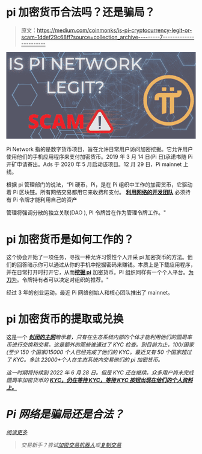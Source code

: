 # pi 加密货币合法吗？还是骗局？

> 原文：<https://medium.com/coinmonks/is-pi-cryptocurrency-legit-or-scam-1ddef29c68ff?source=collection_archive---------7----------------------->

![](img/2512731fe4cad479e70e6a7f45240596.png)

Pi Network 指的是数字货币项目，旨在允许日常用户访问加密挖掘。它允许用户使用他们的手机应用程序来支付加密货币。2019 年 3 月 14 日(Pi 日)承诺书随 Pi 开矿申请寄出。Ads 于 2020 年 5 月启动该项目。12 月 29 日，Pi mainnet 上线。

根据 pi 管理部门的说法，“PI 硬币，Pi，是在 Pi 组织中工作的加密货币，它驱动着 Pi 区块链。所有网络交易都用它来收费和支付。 [**利用网络的开发团队**](https://cryptotime4u.com/) 必须持有 Pi 令牌才能利用自己的资产

管理将强调分散的独立关联(DAO ), PI 令牌旨在作为管理令牌工作。"

# pi 加密货币是如何工作的？

这个协会开始了一项任务，寻找一种允许习惯性个人开采 pi 加密货币的方法。他们的回答暗示你可以通过从你的手机中挖掘密码来赚钱。本质上是下载应用程序，并在日常打开时打开它，从而[**挖掘 pi**](https://cryptotime4u.com/) 加密货币。PI 组织同样有一个个人平台。[为**刀**为](https://cryptotime4u.com/)。令牌持有者可以决定对组织的推荐。"

经过 3 年的创业运动，最近 Pi 网络创始人和核心团队推出了 mainnet。

# pi 加密货币的提取或兑换

这是一个 [***封闭的主网***](https://cryptotime4u.com/cryptocurrency-2022-3-predictions-make-it-a-big-year-for-bitcoin-nfts-and-more/)*暗示着，只有在生态系统内部的个体才能利用他们的圆周率币进行交换和交易。这是额外的那些谁通过了 KYC 检查。到目前为止，100/国家(至少 150 个国家)15000 个人已经完成了他们的 KYC。最近又有 50 个国家超过了 KYC。多达 22000+个人在生态系统内交易他们的 pi 加密货币。*

*这一时期将持续到 2022 年 6 月 28 日。但是 KYC 还在继续。众多用户尚未完成圆周率加密货币的 [**KYC，仍在等待 KYC，等待 KYC 按钮出现在他们的个人资料上。**](https://cryptotime4u.com/)*

# *Pi 网络是骗局还是合法？*

*[阅读更多](https://cryptotime4u.com/is-pi-cryptocurrency-legit-or-scam/)*

> *交易新手？尝试[加密交易机器人](/coinmonks/crypto-trading-bot-c2ffce8acb2a)或[复制交易](/coinmonks/top-10-crypto-copy-trading-platforms-for-beginners-d0c37c7d698c)*